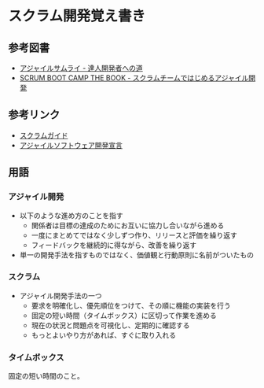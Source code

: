 # スクラム開発覚え書き

## 参考図書

- [アジャイルサムライ - 達人開発者への道](https://shop.ohmsha.co.jp/shopdetail/000000001901/)
- [SCRUM BOOT CAMP THE BOOK - スクラムチームではじめるアジャイル開発](https://www.shoeisha.co.jp/book/detail/9784798167282)

## 参考リンク

- [スクラムガイド](https://www.scrumguides.org/docs/scrumguide/v2020/2020-Scrum-Guide-Japanese.pdf)
- [アジャイルソフトウェア開発宣言](https://agilemanifesto.org/iso/ja/manifesto.html)

## 用語

### アジャイル開発

- 以下のような進め方のことを指す
  - 関係者は目標の達成のためにお互いに協力し合いながら進める
  - 一度にまとめてではなく少しずつ作り、リリースと評価を繰り返す
  - フィードバックを継続的に得ながら、改善を繰り返す
- 単一の開発手法を指すものではなく、価値観と行動原則に名前がついたもの

### スクラム

- アジャイル開発手法の一つ
  - 要求を明確化し、優先順位をつけて、その順に機能の実装を行う
  - 固定の短い時間（タイムボックス）に区切って作業を進める
  - 現在の状況と問題点を可視化し、定期的に確認する
  - もっとよいやり方があれば、すぐに取り入れる

### タイムボックス

固定の短い時間のこと。